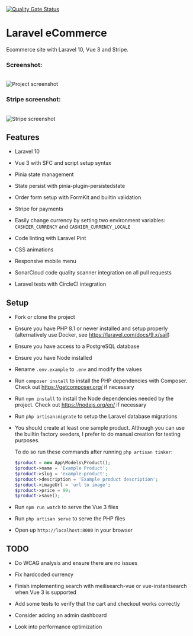[![Quality Gate Status](https://sonarcloud.io/api/project_badges/measure?project=w3bdesign_laravel-vue&metric=alert_status)](https://sonarcloud.io/dashboard?id=w3bdesign_laravel-vue)

# Laravel eCommerce

Ecommerce site with Laravel 10, Vue 3 and Stripe.

### Screenshot:

 <br /> 
 <img src="https://user-images.githubusercontent.com/45217974/108638044-9b523980-748d-11eb-9a24-0b58baffecc8.png" alt="Project screenshot" /> 
 <br />
 
 ### Stripe screenshot: 
 <br /> 
 <img src="https://user-images.githubusercontent.com/45217974/108796168-670f7380-7588-11eb-87d5-bc28276f0b35.png" alt="Stripe screenshot" />
 <br />

## Features

-   Laravel 10

-   Vue 3 with SFC and script setup syntax

-   Pinia state management

-   State persist with pinia-plugin-persistedstate

-   Order form setup with FormKit and builtin validation

-   Stripe for payments

-   Easily change currency by setting two environment variables: `CASHIER_CURRENCY` and `CASHIER_CURRENCY_LOCALE`

-   Code linting with Laravel Pint

-   CSS animations

-   Responsive mobile menu

-   SonarCloud code quality scanner integration on all pull requests

-   Laravel tests with CircleCI integration

## Setup

-   Fork or clone the project

-   Ensure you have PHP 8.1 or newer installed and setup properly (alternatively use Docker, see <https://laravel.com/docs/9.x/sail>)

-   Ensure you have access to a PostgreSQL database

-   Ensure you have Node installed

-   Rename `.env.example` to `.env` and modify the values

-   Run `composer install` to install the PHP dependencies with Composer. Check out <https://getcomposer.org/> if necessary

-   Run `npm install` to install the Node dependencies needed by the project. Check out <https://nodejs.org/en/> if necessary

-   Run `php artisan:migrate` to setup the Laravel database migrations

-   You should create at least one sample product. Although you can use the builtin factory seeders, I prefer to do manual creation for testing purposes.

    To do so run these commands after running `php artisan tinker`:

    ```php
    $product = new App\Models\Product();
    $product->name = 'Example Product';
    $product->slug = 'example-product';
    $product->description = 'Example product description';
    $product->imageUrl = 'url to image';
    $product->price = 99;
    $product->save();
    ```

-   Run `npm run watch` to serve the Vue 3 files

-   Run `php artisan serve` to serve the PHP files

-   Open up `http://localhost:8000` in your browser

## TODO

-   Do WCAG analysis and ensure there are no issues

-   Fix hardcoded currency

-   Finish implementing search with meilisearch-vue or vue-instantsearch when Vue 3 is supported

-   Add some tests to verify that the cart and checkout works correctly

-   Consider adding an admin dashboard

-   Look into performance optimization
